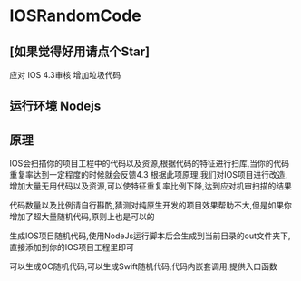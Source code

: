 # IOSRandomCode
## [如果觉得好用请点个Star]

应对 IOS 4.3审核  增加垃圾代码

## 运行环境 Nodejs

## 原理
IOS会扫描你的项目工程中的代码以及资源,根据代码的特征进行扫库,当你的代码重复率达到一定程度的时候就会反馈4.3
根据此项原理,我们对IOS项目进行改造,增加大量无用代码以及资源,可以使特征重复率比例下降,达到应对机审扫描的结果

代码数量以及比例请自行斟酌,猜测对纯原生开发的项目效果帮助不大,但是如果你增加了超大量随机代码,原则上也是可以的

生成IOS项目随机代码,使用NodeJs运行脚本后会生成到当前目录的out文件夹下,直接添加到你的IOS项目工程里即可

可以生成OC随机代码,可以生成Swift随机代码,代码内嵌套调用,提供入口函数
